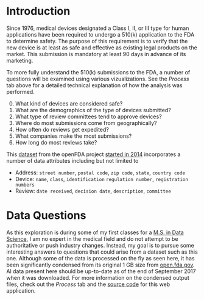 # Introduction

Since 1976, medical devices designated a Class I, II, or III type for human applications have been required to undergo a 510(k) application to the FDA to determine safety. The purpose of this requirement is to verify that the new device is at least as safe and effective as existing legal products on the market. This submission is mandatory at least 90 days in advance of its marketing.

To more fully understand the 510(k) submissions to the FDA, a number of questions will be examined using various vizualizations. See the *Process* tab above for a detailed technical explanation of how the analysis was performed.

0. What kind of devices are considered safe?
0. What are the demographics of the type of devices submitted?
0. What type of review committees tend to approve devices?
0. Where do most submissions come from geographically?
0. How often do reviews get expedited?
0. What companies make the most submissions?
0. How long do most reviews take?

This [dataset](https://l.rcd.zone/fda-510k-dataset) from the openFDA project [started in 2014](https://open.fda.gov/update/openfda-innovative-initiative-opens-door-to-wealth-of-fda-publicly-available-data/) incorporates a number of data attributes including but not limited to

- Address: `street number`, `postal code`, `zip code`, `state`, `country code`
- Device: `name`, `class`, `identification` `regulation number`, `registration numbers`
- Review: `date received`, `decision date`, `description`, `committee`

# Data Questions

As this exploration is during some of my first classes for a [M.S. in Data Science](http://www.regis.edu/CCIS/Academics/Degrees-Programs/Graduate-Programs/MS-Data-Science.aspx), I am no expert in the medical field and do not attempt to be authoritative or push industry changes. Instead, my goal is to pursue some interesting answers to questions that could arise from a dataset such as this one. Although some of the data is processed on the fly as seen here, it has been significantly condensed from its original 1 GB size from [open.fda.gov](https://open.fda.gov). Al data present here should be up-to-date as of the end of September 2017 when it was downloaded. For more information on the condensed output files, check out the *Process* tab and the [source code](https://l.rcd.zone/fda-repo) for this web application.



